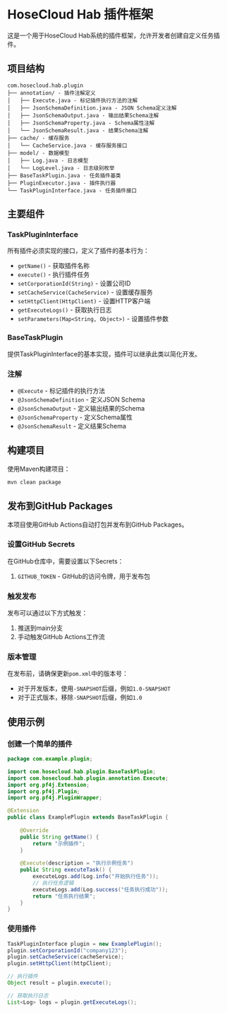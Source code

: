 # HoseCloud Hab 插件框架

这是一个用于HoseCloud Hab系统的插件框架，允许开发者创建自定义任务插件。

## 项目结构

```
com.hosecloud.hab.plugin
├── annotation/ - 插件注解定义
│   ├── Execute.java - 标记插件执行方法的注解
│   ├── JsonSchemaDefinition.java - JSON Schema定义注解
│   ├── JsonSchemaOutput.java - 输出结果Schema注解
│   ├── JsonSchemaProperty.java - Schema属性注解
│   └── JsonSchemaResult.java - 结果Schema注解
├── cache/ - 缓存服务
│   └── CacheService.java - 缓存服务接口
├── model/ - 数据模型
│   ├── Log.java - 日志模型
│   └── LogLevel.java - 日志级别枚举
├── BaseTaskPlugin.java - 任务插件基类
├── PluginExecutor.java - 插件执行器
└── TaskPluginInterface.java - 任务插件接口
```

## 主要组件

### TaskPluginInterface

所有插件必须实现的接口，定义了插件的基本行为：

- `getName()` - 获取插件名称
- `execute()` - 执行插件任务
- `setCorporationId(String)` - 设置公司ID
- `setCacheService(CacheService)` - 设置缓存服务
- `setHttpClient(HttpClient)` - 设置HTTP客户端
- `getExecuteLogs()` - 获取执行日志
- `setParameters(Map<String, Object>)` - 设置插件参数

### BaseTaskPlugin

提供TaskPluginInterface的基本实现，插件可以继承此类以简化开发。

### 注解

- `@Execute` - 标记插件的执行方法
- `@JsonSchemaDefinition` - 定义JSON Schema
- `@JsonSchemaOutput` - 定义输出结果的Schema
- `@JsonSchemaProperty` - 定义Schema属性
- `@JsonSchemaResult` - 定义结果Schema

## 构建项目

使用Maven构建项目：

```bash
mvn clean package
```

## 发布到GitHub Packages

本项目使用GitHub Actions自动打包并发布到GitHub Packages。

### 设置GitHub Secrets

在GitHub仓库中，需要设置以下Secrets：

1. `GITHUB_TOKEN` - GitHub的访问令牌，用于发布包

### 触发发布

发布可以通过以下方式触发：

1. 推送到main分支
2. 手动触发GitHub Actions工作流

### 版本管理

在发布前，请确保更新`pom.xml`中的版本号：

- 对于开发版本，使用`-SNAPSHOT`后缀，例如`1.0-SNAPSHOT`
- 对于正式版本，移除`-SNAPSHOT`后缀，例如`1.0`

## 使用示例

### 创建一个简单的插件

```java
package com.example.plugin;

import com.hosecloud.hab.plugin.BaseTaskPlugin;
import com.hosecloud.hab.plugin.annotation.Execute;
import org.pf4j.Extension;
import org.pf4j.Plugin;
import org.pf4j.PluginWrapper;

@Extension
public class ExamplePlugin extends BaseTaskPlugin {
    
    @Override
    public String getName() {
        return "示例插件";
    }
    
    @Execute(description = "执行示例任务")
    public String executeTask() {
        executeLogs.add(Log.info("开始执行任务"));
        // 执行任务逻辑
        executeLogs.add(Log.success("任务执行成功"));
        return "任务执行结果";
    }
}
```

### 使用插件

```java
TaskPluginInterface plugin = new ExamplePlugin();
plugin.setCorporationId("company123");
plugin.setCacheService(cacheService);
plugin.setHttpClient(httpClient);

// 执行插件
Object result = plugin.execute();

// 获取执行日志
List<Log> logs = plugin.getExecuteLogs();
```